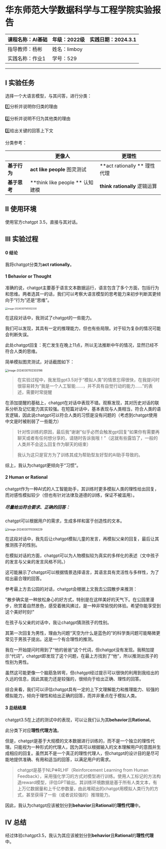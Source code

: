 # **华东师范大学数据科学与工程学院实验报告**

| 课程名称：AI基础 | 年级：2022级 | 实践日期：2024.3.1 |
| ---------------- | ------------ | ------------------ |
| 指导教师：杨彬   | 姓名：limboy |                    |
| 实践名称：作业1  | 学号：529    |                    |

---





##  Ⅰ 实验任务

选择一个大语言模型，与其问答，进行分类：

1️⃣分析并说明你归类的理由

2️⃣分析并说明不归为其他类的理由

3️⃣给出关键的回答上下文



分类参考：

|              | 更像人                           | 更理性                          |
| ------------ | -------------------------------- | ------------------------------- |
| **基于行为** | **act like people**   图灵测试   | **act rationally **  理性代理   |
| **基于思考** | **think like people **  认知建模 | **think rationally**   逻辑运算 |







## Ⅱ  使用环境

使用官方chatgpt 3.5，直接与其对话。







## Ⅲ  实验过程

#### 0  结论

我将chatgpt分类为**act rationally**。





#### 1 Behavior or Thought

准确的说，chatgpt主要基于语言文本数据运行，语言包含了多个方面，包括行为和思维。两者选其一的话，我们可以考察大语言模型的思考能力来初步判断其更倾向于“行为”还是“思维”。

<img src="Assignment1.assets/image-20240301145502330.png" alt="image-20240301145502330" style="zoom:50%;" />

在这段对话中，我测试了chatgpt的一些能力。

我们可以发现，其具有一定的推理能力，但也有些局限。对于较为复杂的情况可能会判断失误。

此处chatgpt回复：死亡发生在晚上11点，所以无法推断中午的情况，显然已经不符合人类的思维。



简单模拟图灵测试，对话截图如下：

<img src="Assignment1.assets/image-20240301102303196.png" alt="image-20240301102303196" style="zoom: 60%;" />

> 在实验过程中，我发现gpt3.5对于“模拟人类”的情景忘得很快，在我提问时很容易转为“我是一个人工智能......，并不具有自觉行动的能力......”的表述，需要时常提醒
>

在添加提醒的基础上，chatgpt在对话中表现不错。观察发现，其对历史对话的联系分析及记忆能力其实较强。在短篇对话中，基本表现与人类相当，符合人类的语言逻辑，因此说chatgpt可以符合人类的习惯是没有问题的（考虑到chatgpt使用中文是时被削弱了一些能力）

> 针对性训练的原因，最后我“谢谢”似乎必然会触发gpt回复“如果你有需要再聊天或者有任何想分享的，请随时告诉我哦！”（这就有些露馅了，一般的人类并不会这么回复作为聊天的结束）
>
> 我认为这只是官方为了训练其成为帮助型友好型的AI助手导致的。
>

综上，我认为chatgpt更倾向于“习惯”。





#### 2 Human or Rational

chatgpt作为一种AI式的人工智能助手，其训练时更多模拟人类的理性给出回复，而对感性模拟较少（但也有针对法律及道德的训练，保证不被滥用）。

##### 尽量给出符合要求、正确的回答：

chatgpt可以根据用户的需求，生成多样和富于创造性的文本。

<img src="Assignment1.assets/image-20240301110306229.png" alt="image-20240301110306229" style="zoom:60%;" />

在这段对话中，我先后让chatgpt模拟儿童的发言，再模拟父亲的回复，最后让其推测孩子的性别。

在模拟对话的方面，chatgpt可以为人物模拟较为真实的多样化的表述（文中孩子的发言与父亲的发言风格不同。）

这可能展示了chatgpt可以根据情景选择语言，其语言具有灵活性与多样性，为了给出最合理的回答。



参考最上方去公园的对话，chatgpt会根据上文我去公园散步来推测：

"散步确实是一种放松身心的好方式，特别是在这样美好的天气下。在公园里漫步，欣赏着自然景色，感受着微风拂过，是一种非常愉悦的体验。希望你能享受到这个美好时刻!"



在孩子与父亲的对话中，我让chatgpt猜测孩子的性别。

其第一次回复为男性，理由为问题“天空为什么是蓝色的”的科学类问题可能略微更常见于男孩子提出。这是一个有合理性的推测。

我在一开始提问时用到了“他的爸爸”这个代词，但chatgpt没有发现。我稍加提示“代词”，chatgpt即发现了这个问题，在最上方找到了“他”，所以推测出孩子的性别为男性。

虽然这可能更像一个脑筋急转弯，但chatgpt经过提示可以很快的利用到我给出的久远的信息，因此其能力还是较强的，很倾向于给出正确、理性的回答。



综合来看，我们可以评估chatgpt具有一定的上下文理解能力和推理能力、较强的模拟能力，倾向于理性和给出正确的回答，而并非重点在于模拟人类。





#### 3  总结结果

chatgpt3.5在上述的测试中的表现，可以让我们认为其**behavior**且**Rational**。

此分类下对应**理性代理方法**。

但是，chatgpt是基于大规模的文本数据进行训练的，而不是一个独立的理性代理。只能视为一种形式的代理人，因为其可以根据输入的文本理解用户的意图并生成相应的回复。虽然其不是一个真正的理性代理人，但chatgpt的设计目的是尽可能地提供准确、有用和适当的回答，以满足用户的需求。

> chatgpt是基于NLP➕RLHF（Reinforcement Learning from Human Feedback），采用强化学习的方式对模型进行训练。使用人工标记的方法构造reward模型，评估GPT输出。其训练环境数据是基于所有人类文本，有上万亿数据量和上千亿参数量，由此堆砌出的chatgpt用模拟人类行为的方式，甚至获得了一些（或者说较强的）推理能力。

因此，我认为chatgpt应该被划分到**behavior**且**Rational**的**理性代理**中。







## Ⅳ  总结

经过体验chatgpt3.5，我认为其应该被划分到**behavior**且**Rational**的**理性代理**中。
